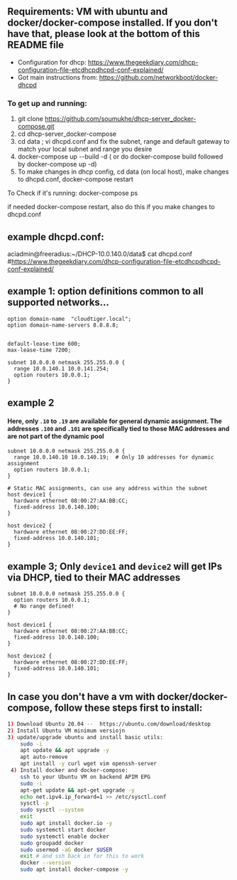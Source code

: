 ## Requirements:  VM with ubuntu and docker/docker-compose installed.  If you don't have that, please look at the bottom of this README file

- Configuration for dhcp:  https://www.thegeekdiary.com/dhcp-configuration-file-etcdhcpdhcpd-conf-explained/
- Got main instructions from: https://github.com/networkboot/docker-dhcpd

###  To get up and running:
1) git clone https://github.com/soumukhe/dhcp-server_docker-compose.git
2) cd dhcp-server_docker-compose
3) cd data ;  vi dhcpd.conf   and fix the subnet, range and default gateway to match your local subnet and range you desire
4) docker-compose up --build -d ( or do docker-compose build   followed by docker-compose up -d)
5) To make changes in dhcp config,  cd data (on local host),  make changes to dhcpd.conf,  docker-compose restart


To Check if it's running: docker-compose ps

if needed docker-compose restart, also do this if you make changes to dhcpd.conf

example dhcpd.conf:
---------------------
aciadmin@freeradius:~/DHCP-10.0.140.0/data$ cat dhcpd.conf
#https://www.thegeekdiary.com/dhcp-configuration-file-etcdhcpdhcpd-conf-explained/

## example 1: option definitions common to all supported networks...

```csv
option domain-name  "cloudtiger.local";
option domain-name-servers 8.8.8.8;


default-lease-time 600;
max-lease-time 7200;

subnet 10.0.0.0 netmask 255.255.0.0 {
  range 10.0.140.1 10.0.141.254;
  option routers 10.0.0.1;
}
```
## example 2

#### Here, only `.10` to `.19` are available for general dynamic assignment. The addresses `.100` and `.101` are specifically tied to those MAC addresses and are not part of the dynamic pool

```csv
subnet 10.0.0.0 netmask 255.255.0.0 {
  range 10.0.140.10 10.0.140.19;  # Only 10 addresses for dynamic assignment
  option routers 10.0.0.1;
}

# Static MAC assignments, can use any address within the subnet
host device1 {
  hardware ethernet 08:00:27:AA:BB:CC;
  fixed-address 10.0.140.100;
}

host device2 {
  hardware ethernet 08:00:27:DD:EE:FF;
  fixed-address 10.0.140.101;
}
```

## example 3; Only `device1` and `device2` will get IPs via DHCP, tied to their MAC addresses

```csv
subnet 10.0.0.0 netmask 255.255.0.0 {
  option routers 10.0.0.1;
  # No range defined!
}

host device1 {
  hardware ethernet 08:00:27:AA:BB:CC;
  fixed-address 10.0.140.100;
}

host device2 {
  hardware ethernet 08:00:27:DD:EE:FF;
  fixed-address 10.0.140.101;
}
```

In case you don't have a vm with docker/docker-compose, follow these steps first to install:
--------------------------------------------------------------------------------------------
```bash
1) Download Ubuntu 20.04 --  https://ubuntu.com/download/desktop
2) Install Ubuntu VM minimum versiojn
3) update/upgrade ubuntu and install basic utils: 
    sudo -i
    apt update && apt upgrade -y
    apt auto-remove
    apt install -y curl wget vim openssh-server
 4) Install docker and docker-compose:
    ssh to your Ubuntu VM on backend APIM EPG
    sudo -i
    apt-get update && apt-get upgrade -y
    echo net.ipv4.ip_forward=1 >> /etc/sysctl.conf
    sysctl -p
    sudo sysctl --system
    exit 
    sudo apt install docker.io -y
    sudo systemctl start docker
    sudo systemctl enable docker
    sudo groupadd docker
    sudo usermod -aG docker $USER
    exit # and ssh back in for this to work
    docker --version
    sudo apt install docker-compose -y
```
